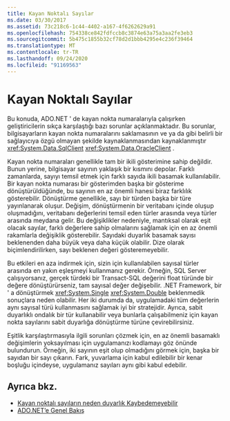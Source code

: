 ```yaml
---
title: Kayan Noktalı Sayılar
ms.date: 03/30/2017
ms.assetid: 73c218c6-1c44-4402-a167-4f6262629a91
ms.openlocfilehash: 754338ce842fdfccb8c3874e63a75a3aa2fe3eb3
ms.sourcegitcommit: 5b475c1855b32cf78d2d1bbb4295e4c236f39464
ms.translationtype: MT
ms.contentlocale: tr-TR
ms.lasthandoff: 09/24/2020
ms.locfileid: "91169563"
---
```

# <a name="floating-point-numbers"></a>Kayan Noktalı Sayılar

Bu konuda, ADO.NET ' de kayan nokta numaralarıyla çalışırken geliştiricilerin sıkça karşılaştığı bazı sorunlar açıklanmaktadır. Bu sorunlar, bilgisayarların kayan nokta numaralarını saklamasının ve ya da gibi belirli bir sağlayıcıya özgü olmayan şekilde kaynaklanmasından kaynaklanmıştır <xref:System.Data.SqlClient> <xref:System.Data.OracleClient> .  
  
 Kayan nokta numaraları genellikle tam bir ikili gösterimine sahip değildir. Bunun yerine, bilgisayar sayının yaklaşık bir kısmını depolar. Farklı zamanlarda, sayıyı temsil etmek için farklı sayıda ikili basamak kullanılabilir. Bir kayan nokta numarası bir gösterimden başka bir gösterime dönüştürüldüğünde, bu sayının en az önemli hanesi biraz farklılık gösterebilir. Dönüştürme genellikle, sayı bir türden başka bir türe yayınlanarak oluşur. Değişim, dönüştürmenin bir veritabanı içinde oluşup oluşmadığını, veritabanı değerlerini temsil eden türler arasında veya türler arasında meydana gelir. Bu değişiklikler nedeniyle, mantıksal olarak eşit olacak sayılar, farklı değerlere sahip olmalarını sağlamak için en az önemli rakamlarla değişiklik gösterebilir. Sayıdaki duyarlık basamak sayısı beklenenden daha büyük veya daha küçük olabilir. Dize olarak biçimlendirilirken, sayı beklenen değeri gösteremeyebilir.  
  
 Bu etkileri en aza indirmek için, sizin için kullanılabilen sayısal türler arasında en yakın eşleşmeyi kullanmanız gerekir. Örneğin, SQL Server çalışıyorsanız, gerçek türdeki bir Transact-SQL değerini float türünde bir değere dönüştürürseniz, tam sayısal değer değişebilir. .NET Framework, bir ' a dönüştürmek <xref:System.Single> <xref:System.Double> beklenmedik sonuçlara neden olabilir. Her iki durumda da, uygulamadaki tüm değerlerin aynı sayısal türü kullanmasını sağlamak iyi bir stratejidir. Ayrıca, sabit duyarlıklı ondalık bir tür kullanabilir veya bunlarla çalışabilmeniz için kayan nokta sayılarını sabit duyarlığa dönüştürme türüne çevirebilirsiniz.  
  
 Eşitlik karşılaştırmasıyla ilgili sorunları çözmek için, en az önemli basamaklı değişimlerin yoksayılması için uygulamanızı kodlamayı göz önünde bulundurun. Örneğin, iki sayının eşit olup olmadığını görmek için, başka bir sayıdan bir sayı çıkarın. Fark, yuvarlama için kabul edilebilir bir kenar boşluğu içindeyse, uygulamanız sayıları aynı gibi kabul edebilir.  
  
## <a name="see-also"></a>Ayrıca bkz.

- [Kayan noktalı sayıların neden duyarlık Kaybedemeyebilir](/cpp/build/why-floating-point-numbers-may-lose-precision)
- [ADO.NET’e Genel Bakış](ado-net-overview.md)
